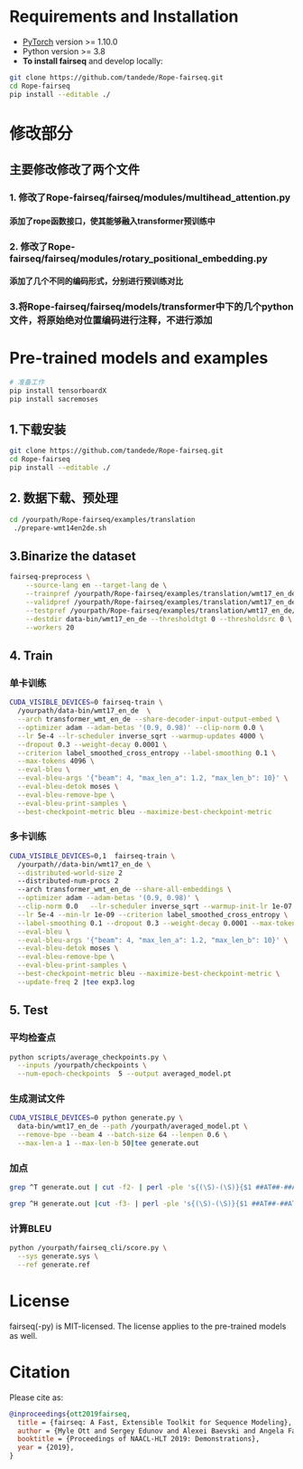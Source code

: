 # Requirements and Installation

* [PyTorch](http://pytorch.org/) version >= 1.10.0
* Python version >= 3.8
* **To install fairseq** and develop locally:

``` bash
git clone https://github.com/tandede/Rope-fairseq.git
cd Rope-fairseq
pip install --editable ./

```
# 修改部分
## 主要修改修改了两个文件
### 1. 修改了Rope-fairseq/fairseq/modules/multihead_attention.py
#### 添加了rope函数接口，使其能够融入transformer预训练中
### 2. 修改了Rope-fairseq/fairseq/modules/rotary_positional_embedding.py
#### 添加了几个不同的编码形式，分别进行预训练对比
### 3.将Rope-fairseq/fairseq/models/transformer中下的几个python文件，将原始绝对位置编码进行注释，不进行添加
# Pre-trained models and examples
``` bash
# 准备工作
pip install tensorboardX
pip install sacremoses
```
## 1.下载安装
``` bash
git clone https://github.com/tandede/Rope-fairseq.git
cd Rope-fairseq
pip install --editable ./
```
## 2. 数据下载、预处理
``` bash
cd /yourpath/Rope-fairseq/examples/translation
 ./prepare-wmt14en2de.sh
```
## 3.Binarize the dataset
``` bash
fairseq-preprocess \
    --source-lang en --target-lang de \
    --trainpref /yourpath/Rope-fairseq/examples/translation/wmt17_en_de/train \
    --validpref /yourpath/Rope-fairseq/examples/translation/wmt17_en_de/valid \
    --testpref /yourpath/Rope-fairseq/examples/translation/wmt17_en_de/test \
    --destdir data-bin/wmt17_en_de --thresholdtgt 0 --thresholdsrc 0 \
    --workers 20
 ```
  ## 4. Train
  ### 单卡训练
  ``` bash
CUDA_VISIBLE_DEVICES=0 fairseq-train \
    /yourpath/data-bin/wmt17_en_de  \
    --arch transformer_wmt_en_de --share-decoder-input-output-embed \
    --optimizer adam --adam-betas '(0.9, 0.98)' --clip-norm 0.0 \
    --lr 5e-4 --lr-scheduler inverse_sqrt --warmup-updates 4000 \
    --dropout 0.3 --weight-decay 0.0001 \
    --criterion label_smoothed_cross_entropy --label-smoothing 0.1 \
    --max-tokens 4096 \
    --eval-bleu \
    --eval-bleu-args '{"beam": 4, "max_len_a": 1.2, "max_len_b": 10}' \
    --eval-bleu-detok moses \
    --eval-bleu-remove-bpe \
    --eval-bleu-print-samples \
    --best-checkpoint-metric bleu --maximize-best-checkpoint-metric
  ```
  ### 多卡训练
  ``` bash
  CUDA_VISIBLE_DEVICES=0,1  fairseq-train \
    /yourpath//data-bin/wmt17_en_de \
    --distributed-world-size 2
    --distributed-num-procs 2
    --arch transformer_wmt_en_de --share-all-embeddings \
    --optimizer adam --adam-betas '(0.9, 0.98)' \
    --clip-norm 0.0   --lr-scheduler inverse_sqrt --warmup-init-lr 1e-07 --warmup-updates 4000  \
    --lr 5e-4 --min-lr 1e-09 --criterion label_smoothed_cross_entropy \
    --label-smoothing 0.1 --dropout 0.3 --weight-decay 0.0001 --max-tokens 4096   \
    --eval-bleu \
    --eval-bleu-args '{"beam": 4, "max_len_a": 1.2, "max_len_b": 10}' \
    --eval-bleu-detok moses \
    --eval-bleu-remove-bpe \
    --eval-bleu-print-samples \
    --best-checkpoint-metric bleu --maximize-best-checkpoint-metric \
    --update-freq 2 |tee exp3.log
  ```
  ## 5. Test
  ### 平均检查点
  ``` bash
python scripts/average_checkpoints.py \
    --inputs /yourpath/checkpoints \
    --num-epoch-checkpoints  5 --output averaged_model.pt
  ```
  ### 生成测试文件
  ``` bash
  CUDA_VISIBLE_DEVICES=0 python generate.py \
    data-bin/wmt17_en_de --path /yourpath/averaged_model.pt \
    --remove-bpe --beam 4 --batch-size 64 --lenpen 0.6 \
    --max-len-a 1 --max-len-b 50|tee generate.out
  ```
  ### 加点
  ```bash
  grep ^T generate.out | cut -f2- | perl -ple 's{(\S)-(\S)}{$1 ##AT##-##AT## $2}g' > generate.ref

  grep ^H generate.out |cut -f3- | perl -ple 's{(\S)-(\S)}{$1 ##AT##-##AT## $2}g' > generate.sys
  ```  
  ### 计算BLEU
  ``` bash
  python /yourpath/fairseq_cli/score.py \
    --sys generate.sys \
    --ref generate.ref
  ```
# License

fairseq(-py) is MIT-licensed.
The license applies to the pre-trained models as well.

# Citation

Please cite as:

``` bibtex
@inproceedings{ott2019fairseq,
  title = {fairseq: A Fast, Extensible Toolkit for Sequence Modeling},
  author = {Myle Ott and Sergey Edunov and Alexei Baevski and Angela Fan and Sam Gross and Nathan Ng and David Grangier and Michael Auli},
  booktitle = {Proceedings of NAACL-HLT 2019: Demonstrations},
  year = {2019},
}
```
